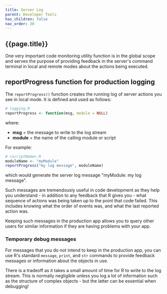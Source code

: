 ```yaml
---
title: Server Log
parent: Developer Tools
has_children: false
nav_order: 30
---
```


## {{page.title}}

One very important code monitoring utility function is in the global
scope and serves the purpose of providing feedback in the 
server's command terminal in local and remote modes about the
actions being executed.  

## reportProgress function for production logging

The `reportProgress()` function creates the running
log of server actions you see in local mode. 
It is defined and used as follows:

```r
# logging.R
reportProgress <- function(msg, module = NULL)
```

where:

- **msg** = the message to write to the log stream
- **module** = the name of the calling module or script

For example:

```r
# <scriptName>.R
moduleName <- "myModule"
reportProgress("my log message", moduleName)
```

which would generate the server log message "myModule: my log message".

Such messages are tremendously useful in code development
as they help you understand - in addition to any feedback that R 
gives you - what sequence of actions was being taken up to 
the point that code failed. This includes knowing what the order
of events was, and what the last reported action was.

Keeping such messages in the production app allows you 
to query other users for similar information if they 
are having problems with your app.

### Temporary debug messages

For messages that you do not intend to keep in the production
app, you can use R's standard `message`, `print`,
and `str` commands to provide feedback messages or information
about the objects in use.

There is a tradeoff as it takes a small amount of time for R
to write to the log stream. This is normally negligible 
unless you log a lot of information such as the structure
of complex objects - but the latter can be essential when debugging!
